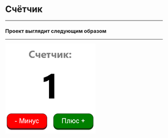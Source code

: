 
# Счётчик
---

### Проект выглядит следующим образом

---

<img
  src="https://raw.githubusercontent.com/skarb-by/images/main/help/screenshot/counter.png"
  alt=""
  title=""
  style="display: inline-block; margin: 0 auto;">

